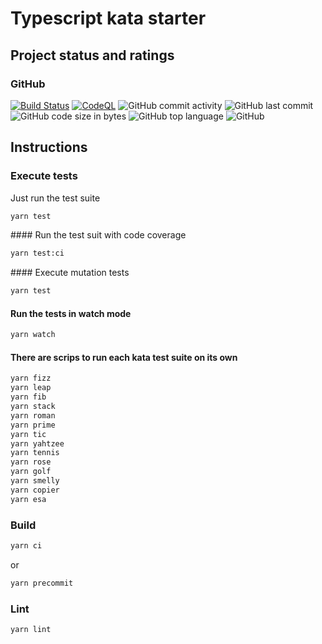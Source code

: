 # Typescript kata starter

## Project status and ratings

### GitHub

[![Build Status](https://github.com/pedromsantos/ts-kata/actions/workflows/build.yml/badge.svg)](https://github.com/pedromsantos/ts-kata/actions/workflows/main.yml) [![CodeQL](https://github.com/pedromsantos/ts-kata/actions/workflows/codeql-analysis.yml/badge.svg)](https://github.com/pedromsantos/ts-kata/actions/workflows/codeql-analysis.yml)
![GitHub commit activity](https://img.shields.io/github/commit-activity/w/pedromsantos/ts-kata) ![GitHub last commit](https://img.shields.io/github/last-commit/pedromsantos/ts-kata) ![GitHub code size in bytes](https://img.shields.io/github/languages/code-size/pedromsantos/glenn)
![GitHub top language](https://img.shields.io/github/languages/top/pedromsantos/ts-kata) ![GitHub](https://img.shields.io/github/license/pedromsantos/ts-kata)

## Instructions

### Execute tests

Just run the test suite

```sh
yarn test
```

#### Run the test suit with code coverage

```sh
yarn test:ci
```

#### Execute mutation tests

```sh
yarn test
```

#### Run the tests in watch mode

```sh
yarn watch
```

#### There are scrips to run each kata test suite on its own

```sh
yarn fizz
yarn leap
yarn fib
yarn stack
yarn roman
yarn prime
yarn tic
yarn yahtzee
yarn tennis
yarn rose
yarn golf
yarn smelly
yarn copier
yarn esa
```

### Build

```sh
yarn ci
```

or

```sh
yarn precommit
```

### Lint

```sh
yarn lint
```
